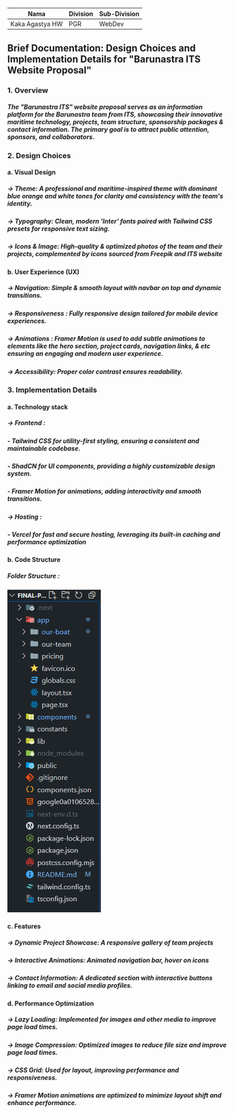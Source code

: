 | Nama  | Division        | Sub-Division  |
| ----- | ---------- | ---------- |
| Kaka Agastya HW   | PGR | WebDev |

## Brief Documentation: Design Choices and Implementation Details for "Barunastra ITS Website Proposal"
### 1. Overview
##### The "Barunastra ITS" website proposal serves as an information platform for the Barunastra team from ITS, showcasing their innovative maritime technology, projects, team structure, sponsorship packages & contact information. The primary goal is to attract public attention, sponsors, and collaborators.

### 2. Design Choices
#### a. Visual Design
##### -> Theme: A professional and maritime-inspired theme with dominant blue orange and white tones for clarity and consistency with the team's identity.
##### -> Typography: Clean, modern 'Inter' fonts paired with Tailwind CSS presets for responsive text sizing.
##### -> Icons & Image: High-quality & optimized photos of the team and their projects, complemented by icons sourced from Freepik and ITS website

#### b. User Experience (UX)
##### -> Navigation: Simple & smooth layout with navbar on top and dynamic transitions.
##### -> Responsiveness : Fully responsive design tailored for mobile device experiences.
##### -> Animations : Framer Motion is used to add subtle animations to elements like the hero section, project cards, navigation links, & etc ensuring an engaging and modern user experience.
##### -> Accessibility: Proper color contrast ensures readability.

### 3. Implementation Details
#### a. Technology stack
##### -> Frontend :
#####     - Tailwind CSS for utility-first styling, ensuring a consistent and maintainable codebase.
#####     - ShadCN for UI components, providing a highly customizable design system.
#####     - Framer Motion for animations, adding interactivity and smooth transitions.
##### -> Hosting :
#####     - Vercel for fast and secure hosting, leveraging its built-in caching and performance optimization

#### b. Code Structure
##### Folder Structure :
![alt text](<public/codestructure.png>)

#### c. Features
##### -> Dynamic Project Showcase: A responsive gallery of team projects
##### -> Interactive Animations: Animated navigation bar, hover on icons
##### -> Contact Information: A dedicated section with interactive buttons linking to email and social media profiles.

#### d. Performance Optimization
##### -> Lazy Loading: Implemented for images and other media to improve page load times.
##### -> Image Compression: Optimized images to reduce file size and improve page load times.
##### -> CSS Grid: Used for layout, improving performance and responsiveness.
##### -> Framer Motion animations are optimized to minimize layout shift and enhance performance.

